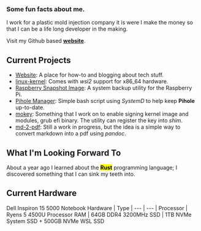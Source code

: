 ### Some fun facts about me.

I work for a plastic mold injection company it is were I make the money so that I can be a life long developer in the making.

Visit my Github based **[website](https://michaelschaecher.github.io/)**.

## Current Projects

- [Website](https://MichaelSchaecher.github.io): A place for how-to and blogging about tech stuff.
- [linux-kernel](https://github.com/MichaelSchaecher/linux-kernel): Comes with _wsl2_ support for x86_64 hardware.
- [Raspberry Snapshot Image](https://github.com/MichaelSchaecher/rsi): A system backup utility for the Raspberry Pi.
- [Pihole Manager](https://github.com/MichaelSchaecher/puma): Simple bash script using _SystemD_ to help keep **Pihole** up-to-date.
- [mokey](https://github.com/MichaelSchaecher/mokey): Something that I work on to enable signing kernel image and modules, grub efi binary. The utility can register the key into _shim_.
- [md-2-pdf](https://github.com/MichaelSchaecher/md-2-pdf): Still a work in progress, but the idea is a simple way to convert markdown into a pdf using _pandoc_.

## What I'm Looking Forward To

About a year ago I learned about the **<mark>Rust</mark>** programming language; I discovered something that I can sink my teeth into.

## Current Hardware

Dell Inspiron 15 5000 Notebook
Hardware | Type
| --- | --- |
Processor | Ryens 5 4500U Processor
RAM | 64GB DDR4 3200MHz
SSD | 1TB NVMe System SSD + 500GB NVMe WSL SSD

<!--
**mschaecher78/mschaecher78** is a ✨ _special_ ✨ repository because its `README.md` (this file) appears on your GitHub profile.

Here are some ideas to get you started:

- 🔭 I’m currently working on ...
- 🌱 I’m currently learning ...
- 👯 I’m looking to collaborate on ...
- 🤔 I’m looking for help with ...
- 💬 Ask me about ...
- 📫 How to reach me: ...
- 😄 Pronouns: ...
- ⚡ Fun fact: ...
-->
